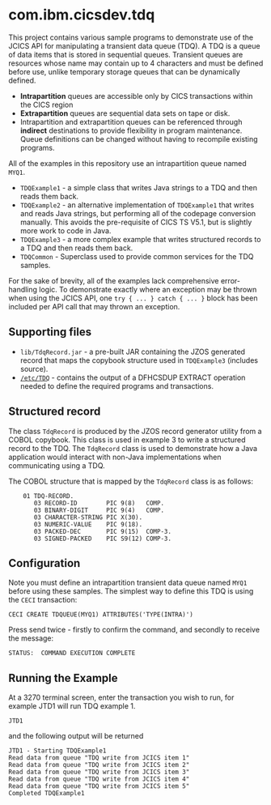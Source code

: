 com.ibm.cicsdev.tdq
===

This project contains various sample programs to demonstrate use of the JCICS API for manipulating a transient
data queue (TDQ). A TDQ is a queue of data items that is stored in sequential queues. Transient queues are
resources whose name may contain up to 4 characters and must be defined before use, unlike temporary storage
queues that can be dynamically defined. 

* **Intrapartition** queues are accessible only by CICS transactions within the CICS region
* **Extrapartition** queues are sequential data sets on tape or disk.
* Intrapartition and extrapartition queues can be referenced through **indirect** destinations to provide
flexibility in program maintenance. Queue definitions can be changed without having to recompile existing
programs.

All of the examples in this repository use an intrapartition queue named `MYQ1`.

* `TDQExample1` - a simple class that writes Java strings to a TDQ and then reads them back.
* `TDQExample2` - an alternative implementation of `TDQExample1` that writes and reads Java strings, but performing all of the codepage conversion manually. This avoids the pre-requisite of CICS TS V5.1, but is slightly more work to code in Java.
* `TDQExample3` - a more complex example that writes structured records to a TDQ and then reads them back.
* `TDQCommon` - Superclass used to provide common services for the TDQ samples. 

For the sake of brevity, all of the examples lack comprehensive error-handling logic.
To demonstrate exactly where an exception may be thrown when using the JCICS API, one `try { ... } catch { ... }`
block has been included per API call that may thrown an exception.


## Supporting files

* `lib/TdqRecord.jar` - a pre-built JAR containing the JZOS generated record that maps the copybook structure used in `TDQExample3` (includes source). 
* [`/etc/TDQ`](../../etc/TDQ) - contains the output of a DFHCSDUP EXTRACT operation needed to define the required programs and transactions.


## Structured record

The class `TdqRecord` is produced by the JZOS record generator utility from a COBOL copybook. This class
is used in example 3 to write a structured record to the TDQ. The `TdqRecord` class is used to
demonstrate how a Java application would interact with non-Java implementations when communicating using a TDQ.

The COBOL structure that is mapped by the `TdqRecord` class is as follows:

        01 TDQ-RECORD.                           
           03 RECORD-ID        PIC 9(8)   COMP.  
           03 BINARY-DIGIT     PIC 9(4)   COMP.  
           03 CHARACTER-STRING PIC X(30).        
           03 NUMERIC-VALUE    PIC 9(18).        
           03 PACKED-DEC       PIC 9(15)  COMP-3.
           03 SIGNED-PACKED    PIC S9(12) COMP-3.


## Configuration

Note you must define an intrapartition transient data queue named `MYQ1` before using these samples.
The simplest way to define this TDQ is using the `CECI` transaction:

    CECI CREATE TDQUEUE(MYQ1) ATTRIBUTES('TYPE(INTRA)')

Press send twice - firstly to confirm the command, and secondly to receive the message:

    STATUS:  COMMAND EXECUTION COMPLETE


## Running the Example

At a 3270 terminal screen, enter the transaction you wish to run, for example JTD1 will run TDQ example 1. 

    JTD1

and the following output will be returned 

    JTD1 - Starting TDQExample1                       
    Read data from queue "TDQ write from JCICS item 1"
    Read data from queue "TDQ write from JCICS item 2"
    Read data from queue "TDQ write from JCICS item 3"
    Read data from queue "TDQ write from JCICS item 4"
    Read data from queue "TDQ write from JCICS item 5"
    Completed TDQExample1                                 

